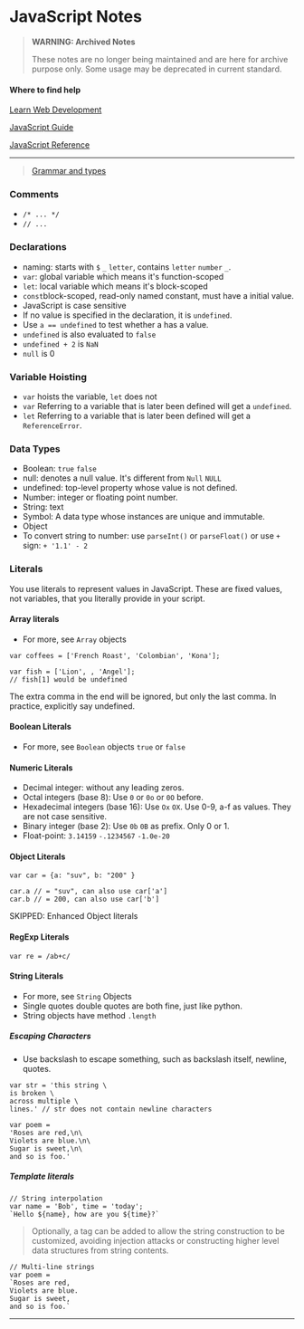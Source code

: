 # JavaScript Notes

> **WARNING: Archived Notes**
>
> These notes are no longer being maintained and are here for archive purpose only. Some usage may be deprecated in current standard.

#### Where to find help

[Learn Web Development](https://developer.mozilla.org/en-US/docs/Learn)

[JavaScript Guide](https://developer.mozilla.org/en-US/docs/Web/JavaScript/Guide)

[JavaScript Reference](https://developer.mozilla.org/en-US/docs/Web/JavaScript/Reference)

----
> [Grammar and types](https://developer.mozilla.org/en-US/docs/Web/JavaScript/Guide/Grammar_and_types)

### Comments

- `/* ... */`
- `// ... `


### Declarations

- naming: starts with `$` `_` `letter`, contains `letter` `number` `_`.
- `var`: global variable which means it's function-scoped 
- `let`: local variable which means it's block-scoped 
- `const`block-scoped, read-only named constant, must have a initial value.
- JavaScript is case sensitive
- If no value is specified in the declaration, it is `undefined`.
- Use `a == undefined` to test whether a has a value.
- `undefined` is also evaluated to `false`
- `undefined + 2` is `NaN`
- `null` is 0


### Variable Hoisting

- `var` hoists the variable, `let` does not
- `var` Referring to a variable that is later been defined will get a `undefined`. 
- `let` Referring to a variable that is later been defined will get a `ReferenceError`. 


### Data Types

- Boolean: `true` `false`
- null: denotes a null value. It's different from `Null` `NULL`
- undefined: top-level property whose value is not defined.
- Number: integer or floating point number.
- String: text
- Symbol: A data type whose instances are unique and immutable.
- Object
- To convert string to number: use `parseInt()` or `parseFloat()` or use `+` sign: `+ '1.1' - 2`


### Literals

You use literals to represent values in JavaScript. These are fixed values, not variables, that you literally provide in your script.

#### Array literals
- For more, see `Array` objects
```
var coffees = ['French Roast', 'Colombian', 'Kona'];
```
```
var fish = ['Lion', , 'Angel'];
// fish[1] would be undefined
```
The extra comma in the end will be ignored, but only the last comma. In practice, explicitly say undefined.

#### Boolean Literals
- For more, see `Boolean` objects
`true` or `false`

#### Numeric Literals
- Decimal integer: without any leading zeros.
- Octal integers (base 8): Use `0` or `0o` or `0O` before.
- Hexadecimal integers (base 16): Use `Ox` `OX`. Use 0-9, a-f as values. They are not case sensitive.
- Binary integer (base 2): Use `0b` `0B` as prefix. Only 0 or 1.
- Float-point: `3.14159` `-.1234567` `-1.0e-20`

#### Object Literals
```
var car = {a: "suv", b: "200" }

car.a // = "suv", can also use car['a']
car.b // = 200, can also use car['b']
```
SKIPPED: Enhanced Object literals


#### RegExp Literals
```
var re = /ab+c/
```

#### String Literals
- For more, see `String` Objects
- Single quotes double quotes are both fine, just like python.
- String objects have method `.length`



##### Escaping Characters

- Use backslash to escape something, such as backslash itself, newline, quotes.

```
var str = 'this string \
is broken \
across multiple \
lines.' // str does not contain newline characters

var poem = 
'Roses are red,\n\
Violets are blue.\n\
Sugar is sweet,\n\
and so is foo.'
```

##### Template literals
```
// String interpolation
var name = 'Bob', time = 'today';
`Hello ${name}, how are you ${time}?`
```

> Optionally, a tag can be added to allow the string construction to be customized, avoiding injection attacks or constructing higher level data structures from string contents.

```
// Multi-line strings
var poem = 
`Roses are red, 
Violets are blue. 
Sugar is sweet, 
and so is foo.`
```

----

